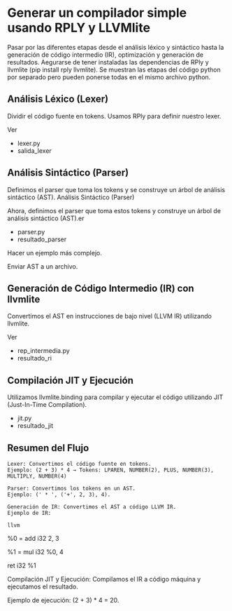 # Generar un compilador simple usando RPLY y LLVMlite

Pasar por las diferentes etapas desde el análisis léxico y sintáctico hasta la generación de código intermedio (IR), optimización y generación de resultados.
Aegurarse de tener instaladas las dependencias de RPly y llvmlite (pip install rply llvmlite).
Se muestran las etapas del código python por separado pero pueden ponerse todas en el mismo archivo python.

## Análisis Léxico (Lexer)

Dividir el código fuente en tokens. Usamos RPly para definir nuestro lexer.

Ver
- lexer.py
- salida_lexer

## Análisis Sintáctico (Parser)

Definimos el parser que toma los tokens y se construye un árbol de análisis sintáctico (AST).
Análisis Sintáctico (Parser)

Ahora, definimos el parser que toma estos tokens y construye un árbol de análisis sintáctico (AST).er 
- parser.py
- resultado_parser

Hacer un ejemplo más complejo.

Enviar AST a un archivo.

## Generación de Código Intermedio (IR) con llvmlite

Convertimos el AST en instrucciones de bajo nivel (LLVM IR) utilizando llvmlite.

Ver
- rep_intermedia.py
- resultado_ri

## Compilación JIT y Ejecución

Utilizamos llvmlite.binding para compilar y ejecutar el código utilizando JIT (Just-In-Time Compilation).  

- jit.py
- resultado_jit

## Resumen del Flujo

    Lexer: Convertimos el código fuente en tokens.
    Ejemplo: (2 + 3) * 4 → Tokens: LPAREN, NUMBER(2), PLUS, NUMBER(3), MULTIPLY, NUMBER(4)

    Parser: Convertimos los tokens en un AST.
    Ejemplo: (' * ', ('+', 2, 3), 4).

    Generación de IR: Convertimos el AST a código LLVM IR.
    Ejemplo de IR:

    llvm

%0 = add i32 2, 3

%1 = mul i32 %0, 4

ret i32 %1

Compilación JIT y Ejecución: Compilamos el IR a código máquina y ejecutamos el resultado.

Ejemplo de ejecución: (2 + 3) * 4 = 20.
